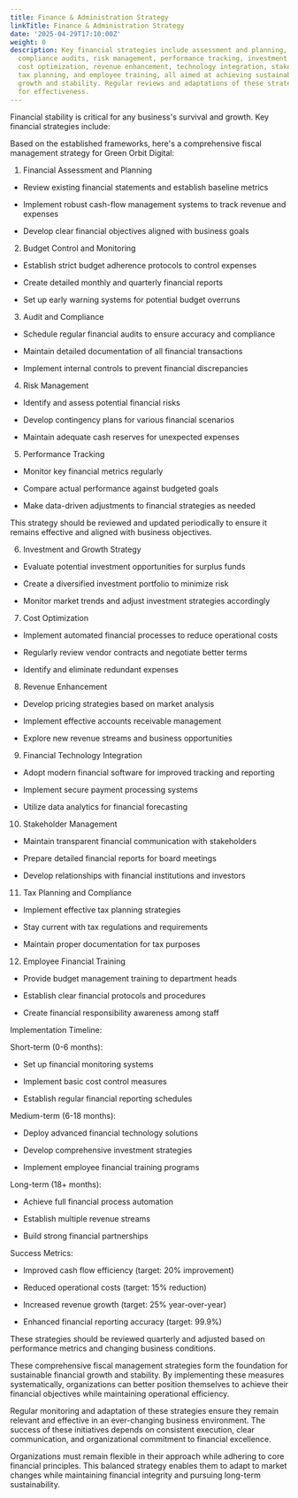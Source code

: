 ```yaml
---
title: Finance & Administration Strategy
linkTitle: Finance & Administration Strategy
date: '2025-04-29T17:10:00Z'
weight: 0
description: Key financial strategies include assessment and planning, budget control,
  compliance audits, risk management, performance tracking, investment strategies,
  cost optimization, revenue enhancement, technology integration, stakeholder management,
  tax planning, and employee training, all aimed at achieving sustainable financial
  growth and stability. Regular reviews and adaptations of these strategies are essential
  for effectiveness.
---
```



Financial stability is critical for any business's survival and growth. Key financial strategies include:

Based on the established frameworks, here's a comprehensive fiscal management strategy for Green Orbit Digital:

1. Financial Assessment and Planning

- Review existing financial statements and establish baseline metrics

- Implement robust cash-flow management systems to track revenue and expenses

- Develop clear financial objectives aligned with business goals

2. Budget Control and Monitoring

- Establish strict budget adherence protocols to control expenses

- Create detailed monthly and quarterly financial reports

- Set up early warning systems for potential budget overruns

3. Audit and Compliance

- Schedule regular financial audits to ensure accuracy and compliance

- Maintain detailed documentation of all financial transactions

- Implement internal controls to prevent financial discrepancies

4. Risk Management

- Identify and assess potential financial risks

- Develop contingency plans for various financial scenarios

- Maintain adequate cash reserves for unexpected expenses

5. Performance Tracking

- Monitor key financial metrics regularly

- Compare actual performance against budgeted goals

- Make data-driven adjustments to financial strategies as needed

This strategy should be reviewed and updated periodically to ensure it remains effective and aligned with business objectives.





6. Investment and Growth Strategy

- Evaluate potential investment opportunities for surplus funds

- Create a diversified investment portfolio to minimize risk

- Monitor market trends and adjust investment strategies accordingly

7. Cost Optimization

- Implement automated financial processes to reduce operational costs

- Regularly review vendor contracts and negotiate better terms

- Identify and eliminate redundant expenses

8. Revenue Enhancement

- Develop pricing strategies based on market analysis

- Implement effective accounts receivable management

- Explore new revenue streams and business opportunities

9. Financial Technology Integration

- Adopt modern financial software for improved tracking and reporting

- Implement secure payment processing systems

- Utilize data analytics for financial forecasting

10. Stakeholder Management

- Maintain transparent financial communication with stakeholders

- Prepare detailed financial reports for board meetings

- Develop relationships with financial institutions and investors

11. Tax Planning and Compliance

- Implement effective tax planning strategies

- Stay current with tax regulations and requirements

- Maintain proper documentation for tax purposes

12. Employee Financial Training

- Provide budget management training to department heads

- Establish clear financial protocols and procedures

- Create financial responsibility awareness among staff

<!-- Unsupported block type: table -->

Implementation Timeline:

Short-term (0-6 months):

- Set up financial monitoring systems

- Implement basic cost control measures

- Establish regular financial reporting schedules

Medium-term (6-18 months):

- Deploy advanced financial technology solutions

- Develop comprehensive investment strategies

- Implement employee financial training programs

Long-term (18+ months):

- Achieve full financial process automation

- Establish multiple revenue streams

- Build strong financial partnerships

Success Metrics:

- Improved cash flow efficiency (target: 20% improvement)

- Reduced operational costs (target: 15% reduction)

- Increased revenue growth (target: 25% year-over-year)

- Enhanced financial reporting accuracy (target: 99.9%)

These strategies should be reviewed quarterly and adjusted based on performance metrics and changing business conditions.



These comprehensive fiscal management strategies form the foundation for sustainable financial growth and stability. By implementing these measures systematically, organizations can better position themselves to achieve their financial objectives while maintaining operational efficiency.

Regular monitoring and adaptation of these strategies ensure they remain relevant and effective in an ever-changing business environment. The success of these initiatives depends on consistent execution, clear communication, and organizational commitment to financial excellence.

Organizations must remain flexible in their approach while adhering to core financial principles. This balanced strategy enables them to adapt to market changes while maintaining financial integrity and pursuing long-term sustainability.

<!-- Unsupported block type: table -->